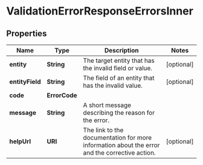 

# ValidationErrorResponseErrorsInner


## Properties

| Name | Type | Description | Notes |
|------------ | ------------- | ------------- | -------------|
|**entity** | **String** | The target entity that has the invalid field or value. |  [optional] |
|**entityField** | **String** | The field of an entity that has the invalid value. |  [optional] |
|**code** | **ErrorCode** |  |  |
|**message** | **String** | A short message describing the reason for the error. |  |
|**helpUrl** | **URI** | The link to the documentation for more information about the error and the corrective action. |  [optional] |



